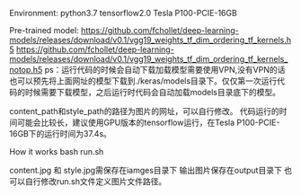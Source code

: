 Environment:
    python3.7
    tensorflow2.0
    Tesla P100-PCIE-16GB

Pre-trained model:
    https://github.com/fchollet/deep-learning-models/releases/download/v0.1/vgg19_weights_tf_dim_ordering_tf_kernels.h5
    https://github.com/fchollet/deep-learning-models/releases/download/v0.1/vgg19_weights_tf_dim_ordering_tf_kernels_notop.h5
 ps：运行代码的时候会自动下载加载模型需要使用VPN,没有VPN的话也可以预先将上面网址的模型下载到./keras/models目录下。仅仅第一次运行代码的时候需要下载模型，之后运行时代码会自动加载models目录底下的模型。

content_path和style_path的路径为图片的网址，可以自行修改。
代码运行的时间可能会比较长，建议使用GPU版本的tensorflow运行，在Tesla P100-PCIE-16GB下的运行时间为37.4s。

How it works
bash run.sh

content.jpg 和 style.jpg需保存在iamges目录下 输出图片保存在output目录下 也可以自行修改run.sh文件定义图片文件路径。

